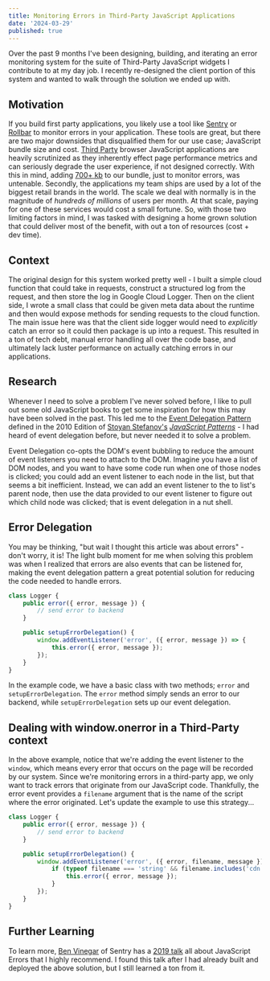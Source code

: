 ```yaml
---
title: Monitoring Errors in Third-Party JavaScript Applications
date: '2024-03-29'
published: true
---
```


Over the past 9 months I've been designing, building, and iterating an error monitoring system for the suite of Third-Party JavaScript widgets I contribute to at my day job. I recently re-designed the client portion of this system and wanted to walk through the solution we ended up with.

## Motivation

If you build first party applications, you likely use a tool like [Sentry](https://sentry.io) or [Rollbar](https://rollbar.com/) to monitor errors in your application. These tools are great, but there are two major downsides that disqualified them for our use case; JavaScript bundle size and cost. [Third Party](https://en.wikipedia.org/wiki/Third-party_software_component) browser JavaScript applications are heavily scrutinized as they inherently effect page performance metrics and can seriously degrade the user experience, if not designed correctly. With this in mind, adding [700+ kb](https://www.npmjs.com/package/@sentry/browser) to our bundle, just to monitor errors, was untenable. Secondly, the applications my team ships are used by a lot of the biggest retail brands in the world. The scale we deal with normally is in the magnitude of _hundreds of millions_ of users per month. At that scale, paying for one of these services would cost a small fortune. So, with those two limiting factors in mind, I was tasked with designing a home grown solution that could deliver most of the benefit, with out a ton of resources (cost + dev time).

## Context

The original design for this system worked pretty well - I built a simple cloud function that could take in requests, construct a structured log from the request, and then store the log in Google Cloud Logger. Then on the client side, I wrote a small class that could be given meta data about the runtime and then would expose methods for sending requests to the cloud function. The main issue here was that the client side logger would need to _explicitly_ catch an error so it could then package is up into a request. This resulted in a ton of tech debt, manual error handling all over the code base, and ultimately lack luster performance on actually catching errors in our applications.

## Research

Whenever I need to solve a problem I've never solved before, I like to pull out some old JavaScript books to get some inspiration for how this may have been solved in the past. This led me to the [Event Delegation Pattern](https://developer.mozilla.org/en-US/docs/Learn/JavaScript/Building_blocks/Events#event_delegation) defined in the 2010 Edition of [Stoyan Stefanov's](https://twitter.com/stoyanstefanov?lang=en) [_JavaScript Patterns_](https://www.amazon.com/JavaScript-Patterns-Better-Applications-Coding/dp/0596806752) - I had heard of event delegation before, but never needed it to solve a problem.

Event Delegation co-opts the DOM's event bubbling to reduce the amount of event listeners you need to attach to the DOM. Imagine you have a list of DOM nodes, and you want to have some code run when one of those nodes is clicked; you could add an event listener to each node in the list, but that seems a bit inefficient. Instead, we can add an event listener to the to list's parent node, then use the data provided to our event listener to figure out which child node was clicked; that is event delegation in a nut shell.

## Error Delegation

You may be thinking, "but wait I thought this article was about errors" - don't worry, it is! The light bulb moment for me when solving this problem was when I realized that errors are also events that can be listened for, making the event delegation pattern a great potential solution for reducing the code needed to handle errors.

```typescript
class Logger {
	public error({ error, message }) {
		// send error to backend
	}

	public setupErrorDelegation() {
		window.addEventListener('error', ({ error, message }) => {
			this.error({ error, message });
		});
	}
}
```

In the example code, we have a basic class with two methods; `error` and `setupErrorDelegation`. The `error` method simply sends an error to our backend, while `setupErrorDelegation` sets up our event delegation.

## Dealing with window.onerror in a Third-Party context

In the above example, notice that we're adding the event listener to the `window`, which means every error that occurs on the page will be recorded by our system. Since we're monitoring errors in a third-party app, we only want to track errors that originate from our JavaScript code. Thankfully, the error event provides a `filename` argument that is the name of the script where the error originated. Let's update the example to use this strategy...

```typescript
class Logger {
	public error({ error, message }) {
		// send error to backend
	}

	public setupErrorDelegation() {
		window.addEventListener('error', ({ error, filename, message }) => {
			if (typeof filename === 'string' && filename.includes('cdn.my-domain.com/script.js')) {
				this.error({ error, message });
			}
		});
	}
}
```

## Further Learning

To learn more, [Ben Vinegar](https://twitter.com/bentlegen) of Sentry has a [2019 talk](https://www.youtube.com/watch?v=KpeftlLF99c) all about JavaScript Errors that I highly recommend. I found this talk after I had already built and deployed the above solution, but I still learned a ton from it.
